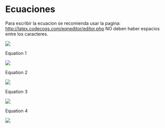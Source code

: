 # Ecuaciones
Para escribir la ecuacion se recomienda usar la pagina: http://latex.codecogs.com/eqneditor/editor.php
NO deben haber espacios entre los caracteres.

<img src="https://latex.codecogs.com/svg.latex?\Large&space;ecuacion" />

Equation 1

<img src="https://latex.codecogs.com/svg.latex?\Large&space;Max_{x\geq0}\prod=\sum_{g}\sum_{i}\nu_{gi}Y_{gi}-\sum_{g}\sum_{i}_\delta_{gi}e^{\gamma_{gi}x_{gi,land}}-\sum_{g}\sum_{i}\sum_{j,j\neqland}\omega_{igi}x_{gij}" />

Equation 2

<img src="https://latex.codecogs.com/svg.latex?\Large&space;\sum_{i}x_{gij}\leq\ b_{gi}\forall_{g,j}\epsilon\left\{{land,}\right{water}\}" />


Equation 3

<img src="https://latex.codecogs.com/svg.latex?\Large&space;ecuacion" />

Equation 4

<img src="https://latex.codecogs.com/svg.latex?\Large&space;ecuacion" />
